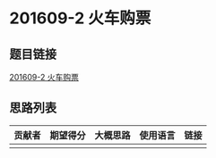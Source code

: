 # 201609-2 火车购票

## 题目链接

[201609-2 火车购票](http://118.190.20.162/view.page?gpid=T46)

## 思路列表

| 贡献者 | 期望得分 | 大概思路 | 使用语言 | 链接 |
| :-: | :-: | :-: | :-: | :-: | 
|  |  |  |  |  |
